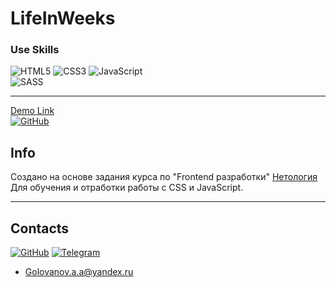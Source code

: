 # LifeInWeeks

### Use Skills

![HTML5](https://img.shields.io/badge/html5-%23E34F26.svg?style=for-the-badge&logo=html5&logoColor=white)
![CSS3](https://img.shields.io/badge/css3-%231572B6.svg?style=for-the-badge&logo=css3&logoColor=white)
![JavaScript](https://img.shields.io/badge/javascript-%23323330.svg?style=for-the-badge&logo=javascript&logoColor=%23F7DF1E)  
![SASS](https://img.shields.io/badge/SASS-hotpink.svg?style=for-the-badge&logo=SASS&logoColor=white)

---

[Demo Link <br>![GitHub](https://img.shields.io/badge/github-%23121011.svg?style=for-the-badge&logo=github&logoColor=white)](#)

## Info

Создано на основе задания курса по "Frontend разработки" [Нетология](https://netology.ru)  
Для обучения и отработки работы c CSS и JavaScript.  

---

## Contacts

[![GitHub](https://img.shields.io/badge/github-%23121011.svg?style=for-the-badge&logo=github&logoColor=white)](https://github.com/GolovanovAlex)
[![Telegram](https://img.shields.io/badge/Telegram-2CA5E0?style=for-the-badge&logo=telegram&logoColor=white)](https://t.me/LeConseiller_Alex)
<a href="mailto:leconseiller@yandex.ru" style="font-size: 20px; color: black;">

- <a href="mailto:golovanov.a.a@yandex.ru" >Golovanov.a.a@yandex.ru</a>
  
